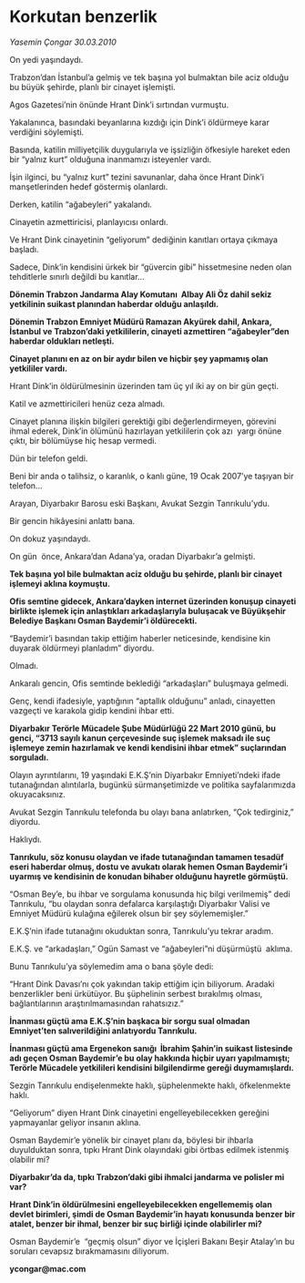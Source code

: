 # Korkutan benzerlik

*Yasemin Çongar 30.03.2010*

<div class="yazi"><p>On yedi yaşındaydı.</p>
<p>Trabzon’dan İstanbul’a gelmiş ve tek başına yol bulmaktan bile aciz olduğu bu büyük şehirde, planlı bir cinayet işlemişti. </p>
<p>Agos Gazetesi’nin önünde Hrant Dink’i sırtından vurmuştu.</p>
<p>Yakalanınca, basındaki beyanlarına kızdığı için Dink’i öldürmeye karar verdiğini söylemişti.</p>
<p>Basında, katilin milliyetçilik duygularıyla ve işsizliğin öfkesiyle hareket eden bir “yalnız kurt” olduğuna inanmamızı isteyenler vardı.</p>
<p>İşin ilginci, bu “yalnız kurt” tezini savunanlar, daha önce Hrant Dink’i manşetlerinden hedef göstermiş olanlardı.</p>
<p>Derken, katilin “ağabeyleri” yakalandı.</p>
<p>Cinayetin azmettiricisi, planlayıcısı onlardı.</p>
<p>Ve Hrant Dink cinayetinin “geliyorum” dediğinin kanıtları ortaya çıkmaya başladı.</p>
<p>Sadece, Dink’in kendisini ürkek bir “güvercin gibi” hissetmesine neden olan tehditlerle sınırlı değildi bu kanıtlar...</p>
<p><b>Dönemin Trabzon Jandarma Alay Komutanı  Albay Ali Öz dahil sekiz yetkilinin suikast planından haberdar olduğu anlaşıldı.</b></p>
<p><b>Dönemin Trabzon Emniyet Müdürü Ramazan Akyürek dahil, Ankara, İstanbul ve Trabzon’daki yetkililerin, cinayeti azmettiren “ağabeyler”den haberdar oldukları netleşti. </b></p>
<p><b>Cinayet planını en az on bir aydır bilen ve hiçbir şey yapmamış olan yetkililer vardı.</b></p>
<p>Hrant Dink’in öldürülmesinin üzerinden tam üç yıl iki ay on bir gün geçti. </p>
<p>Katil ve azmettiricileri henüz ceza almadı.</p>
<p>Cinayet planına ilişkin bilgileri gerektiği gibi değerlendirmeyen, görevini ihmal ederek, Dink’in ölümünü hazırlayan yetkililerin çok azı  yargı önüne çıktı, bir bölümüyse hiç hesap vermedi.</p>
<p>Dün bir telefon geldi.</p>
<p>Beni bir anda o talihsiz, o karanlık, o kanlı güne, 19 Ocak 2007’ye taşıyan bir telefon... </p>
<p>Arayan, Diyarbakır Barosu eski Başkanı, Avukat Sezgin Tanrıkulu’ydu.</p>
<p>Bir gencin hikâyesini anlattı bana.</p>
<p>On dokuz yaşındaydı.</p>
<p>On gün  önce, Ankara’dan Adana’ya, oradan Diyarbakır’a gelmişti.</p>
<p><b>Tek başına yol bile bulmaktan aciz olduğu bu şehirde, planlı bir cinayet işlemeyi aklına koymuştu.</b></p>
<p><b>Ofis semtine gidecek, Ankara’dayken internet üzerinden konuşup cinayeti birlikte işlemek için anlaştıkları arkadaşlarıyla buluşacak ve Büyükşehir Belediye Başkanı Osman Baydemir’i öldürecekti.</b></p>
<p>“Baydemir’i basından takip ettiğim haberler neticesinde, kendisine kin duyarak öldürmeyi planladım” diyordu.</p>
<p>Olmadı.</p>
<p>Ankaralı gencin, Ofis semtinde beklediği “arkadaşları” buluşmaya gelmedi.</p>
<p>Genç, kendi ifadesiyle, yaptığının “aptallık olduğunu” anladı, cinayetten vazgeçti ve karakola gidip kendini ihbar etti.</p>
<p><b>Diyarbakır Terörle Mücadele Şube Müdürlüğü 22 Mart 2010 günü, bu genci, “3713 sayılı kanun çerçevesinde suç işlemek maksadı ile suç işlemeye zemin hazırlamak ve kendi kendisini ihbar etmek” suçlarından sorguladı.</b></p>
<p>Olayın ayrıntılarını, 19 yaşındaki E.K.Ş’nin Diyarbakır Emniyeti’ndeki ifade tutanağından alıntılarla, bugünkü sürmanşetimizde ve politika sayfalarımızda okuyacaksınız.</p>
<p>Avukat Sezgin Tanrıkulu telefonda bu olayı bana anlatırken, “Çok tedirginiz,”  diyordu.</p>
<p>Haklıydı.</p>
<p><b>Tanrıkulu, söz konusu olaydan ve ifade tutanağından tamamen tesadüf eseri haberdar olmuş, dostu ve avukatı olarak hemen Osman Baydemir’i uyarmış ve kendisinin de konudan bihaber olduğunu hayretle görmüştü.</b></p>
<p>“Osman Bey’e, bu ihbar ve sorgulama konusunda hiç bilgi verilmemiş” dedi Tanrıkulu, “bu olaydan sonra defalarca karşılaştığı Diyarbakır Valisi ve Emniyet Müdürü kulağına eğilerek olsun bir şey söylememişler.”</p>
<p>E.K.Ş’nin ifade tutanağını okuduktan sonra, Tanrıkulu’yu tekrar aradım.</p>
<p>E.K.Ş. ve “arkadaşları,” Ogün Samast ve “ağabeyleri”ni düşürmüştü  aklıma.</p>
<p>Bunu Tanrıkulu’ya söylemedim ama o bana şöyle dedi:</p>
<p>“Hrant Dink Davası’nı çok yakından takip ettiğim için biliyorum. Aradaki benzerlikler beni ürkütüyor. Bu şüphelinin serbest bırakılmış olması, bağlantılarının araştırılmamasından rahatsızız.” </p>
<p><b>İnanması güçtü ama E.K.Ş’nin başkaca bir sorgu sual olmadan Emniyet’ten salıverildiğini anlatıyordu Tanrıkulu.</b></p>
<p><b>İnanması güçtü ama Ergenekon sanığı  İbrahim Şahin’in suikast listesinde adı geçen Osman Baydemir’e bu olay hakkında hiçbir uyarı yapılmamıştı; Terörle Mücadele yetkilileri kendisini bilgilendirme gereği duymamışlardı.</b></p>
<p>Sezgin Tanrıkulu endişelenmekte haklı, şüphelenmekte haklı, öfkelenmekte haklı.</p>
<p>“Geliyorum” diyen Hrant Dink cinayetini engelleyebilecekken gereğini yapmayanlar geliyor insanın aklına.</p>
<p>Osman Baydemir’e yönelik bir cinayet planı da, böylesi bir ihbarla duyulduktan sonra, tıpkı Hrant Dink olayındaki gibi örtbas edilmek istenmiş olabilir mi?</p>
<p><b>Diyarbakır’da da, tıpkı Trabzon’daki gibi ihmalci jandarma ve polisler mi var?</b></p>
<p><b>Hrant Dink’in öldürülmesini engelleyebilecekken engellememiş olan devlet birimleri, şimdi de Osman Baydemir’in hayatı konusunda benzer bir atalet, benzer bir ihmal, benzer bir suç birliği içinde olabilirler mi?</b></p>
<p>Osman Baydemir’e  “geçmiş olsun” diyor ve İçişleri Bakanı Beşir Atalay’ın bu soruları cevapsız bırakmamasını diliyorum.</p>
<p><b>ycongar@mac.com</b></p></div>
